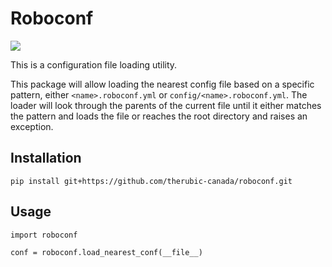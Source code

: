 # Roboconf
[![](https://img.shields.io/badge/python-3.8+-blue.svg)](https://www.python.org/downloads/)

This is a configuration file loading utility.

This package will allow loading the nearest config file based on a specific pattern, either `<name>.roboconf.yml` or `config/<name>.roboconf.yml`. The loader will look through the parents of the current file until it either matches the pattern and loads the file or reaches the root directory and raises an exception.

## Installation
`pip install git+https://github.com/therubic-canada/roboconf.git`

## Usage
```
import roboconf

conf = roboconf.load_nearest_conf(__file__)
```
